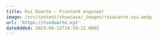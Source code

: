 ```yaml
---
title: Rui Duarte – Frontend engineer
image: /src/content/showcase/_images/ruiduarte.xyz.webp
url: 'https://ruiduarte.xyz'
dateAdded: 2023-06-12T14:39:32.000Z
---
```


